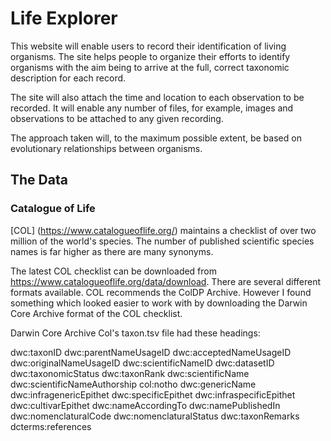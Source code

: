 # Life Explorer

This website will enable users to record their identification of living organisms. The site helps people to organize their efforts to identify organisms with the aim being to arrive at the full, correct taxonomic description for each record.

The site will also attach the time and location to each observation to be recorded. It will enable any number of files, for example, images and observations to be attached to any given recording.

The approach taken will, to the maximum possible extent, be based on evolutionary relationships between organisms.

## The Data

### Catalogue of Life

[COL] (https://www.catalogueoflife.org/) maintains a checklist of over two million of the world's species. The number of published scientific species names is far higher as there are many synonyms.

The latest COL checklist can be downloaded from https://www.catalogueoflife.org/data/download. There are several different formats available. COL recommends the ColDP Archive. However I found something which looked easier to work with by downloading the Darwin Core Archive format of the COL checklist.

Darwin Core Archive Col's taxon.tsv file had these headings:

dwc:taxonID
dwc:parentNameUsageID
dwc:acceptedNameUsageID
dwc:originalNameUsageID
dwc:scientificNameID
dwc:datasetID
dwc:taxonomicStatus
dwc:taxonRank
dwc:scientificName
dwc:scientificNameAuthorship
col:notho
dwc:genericName
dwc:infragenericEpithet
dwc:specificEpithet
dwc:infraspecificEpithet
dwc:cultivarEpithet
dwc:nameAccordingTo
dwc:namePublishedIn
dwc:nomenclaturalCode
dwc:nomenclaturalStatus
dwc:taxonRemarks
dcterms:references
